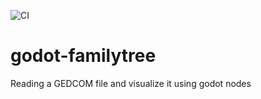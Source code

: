 ![CI](https://github.com/h4de5/godot-familytree/workflows/CI/badge.svg)

# godot-familytree
Reading a GEDCOM file and visualize it using godot nodes
